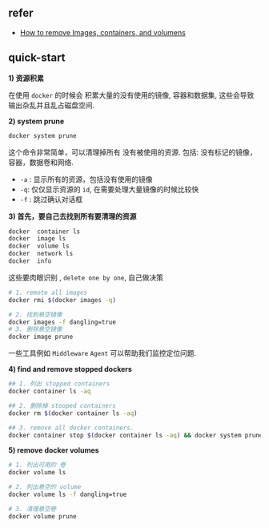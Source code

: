 

## refer

- [How to remove Images, containers, and volumens](https://middleware.io/blog/docker-cleanup/)


## quick-start


**1) 资源积累**


在使用 `docker` 的时候会 积累大量的没有使用的镜像, 容器和数据集, 这些会导致输出杂乱并且乱占磁盘空间. 

**2) system prune**

```sh
docker system prune
```

这个命令非常简单，可以清理掉所有 没有被使用的资源. 包括: 没有标记的镜像，容器，数据卷和网络.


- `-a` : 显示所有的资源，包括没有使用的镜像
- `-q`: 仅仅显示资源的 `id`, 在需要处理大量镜像的时候比较快
- `-f` : 跳过确认对话框



**3) 首先，要自己去找到所有要清理的资源**


```bash
docker  container ls
docker  image ls
docker  volume ls
docker  network ls
docker  info
```

这些要肉眼识别 , `delete one by one`, 自己做决策

```sh
# 1. remote all images
docker rmi $(docker images -q) 

# 2. 找到悬空镜像
docker images -f dangling=true
# 3. 删除悬空镜像
docker image prune
```


一些工具例如 `Middleware` `Agent` 可以帮助我们监控定位问题.


**4) find and remove stopped dockers**


```sh
## 1. 列出 stopped containers
docker container ls -aq

## 2. 删除掉 stooped containers
docker rm $(docker container ls -aq)

## 3. remove all docker containers.
docker container stop $(docker container ls -aq) && docker system prune -af --volumes  
```


**5) remove docker volumes**


```sh
# 1. 列出可用的 卷
docker volume ls

# 2. 列出悬空的 volume
docker volume ls -f dangling=true

# 3. 清理悬空卷
docker volume prune
```



